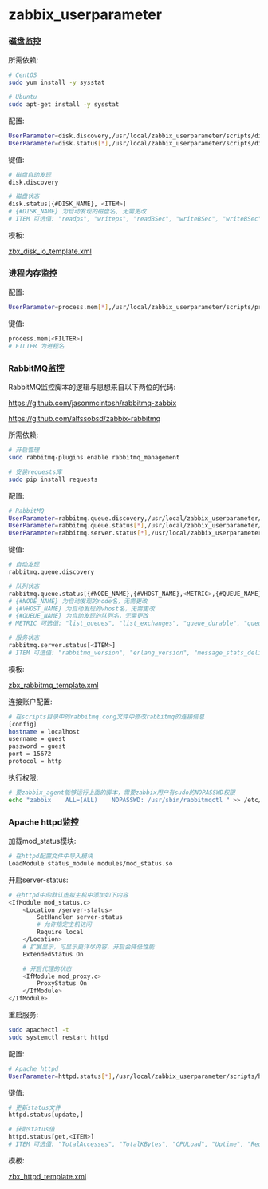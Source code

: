 # zabbix_userparameter
### 磁盘监控

所需依赖:

```bash
# CentOS
sudo yum install -y sysstat

# Ubuntu
sudo apt-get install -y sysstat
```

配置:

```bash
UserParameter=disk.discovery,/usr/local/zabbix_userparameter/scripts/disk_discover.py
UserParameter=disk.status[*],/usr/local/zabbix_userparameter/scripts/disk_status.sh $1 $2
```

键值:

```bash
# 磁盘自动发现
disk.discovery

# 磁盘状态
disk.status[{#DISK_NAME}, <ITEM>]
# {#DISK_NAME} 为自动发现的磁盘名, 无需更改
# ITEM 可选值: "readps", "writeps", "readBSec", "writeBSec", "writeBSec", "queue", "readAwait", "writeAwait", "svctm", "util"
```

模板:

[zbx_disk_io_template.xml](https://github.com/dongliwu/zabbix_userparameter/blob/master/templates/zbx_disk_io_template.xml)



### 进程内存监控

配置:

```bash
UserParameter=process.mem[*],/usr/local/zabbix_userparameter/scripts/process_mem.sh $1
```

键值:

```bash
process.mem[<FILTER>]
# FILTER 为进程名
```



### RabbitMQ监控

RabbitMQ监控脚本的逻辑与思想来自以下两位的代码:

https://github.com/jasonmcintosh/rabbitmq-zabbix

https://github.com/alfssobsd/zabbix-rabbitmq

所需依赖:

```bash
# 开启管理
sudo rabbitmq-plugins enable rabbitmq_management

# 安装requests库
sudo pip install requests
```

配置: 

```bash
# RabbitMQ
UserParameter=rabbitmq.queue.discovery,/usr/local/zabbix_userparameter/scripts/rabbitmq_queues_discover.py
UserParameter=rabbitmq.queue.status[*],/usr/local/zabbix_userparameter/scripts/rabbitmq_queues_status.sh $1 $2 $3 $4
UserParameter=rabbitmq.server.status[*],/usr/local/zabbix_userparameter/scripts/rabbitmq_server_status.py $1
```

键值:

```bash
# 自动发现
rabbitmq.queue.discovery

# 队列状态
rabbitmq.queue.status[{#NODE_NAME},{#VHOST_NAME},<METRIC>,{#QUEUE_NAME}]
# {#NODE_NAME} 为自动发现的node名，无需更改
# {#VHOST_NAME} 为自动发现的vhost名，无需更改
# {#QUEUE_NAME} 为自动发现的队列名，无需更改
# METRIC 可选值: "list_queues", "list_exchanges", "queue_durable", "queue_msg_ready", "queue_msg_unackd", "queue_msgs", "queue_consumers", "queue_memory", "exchange_durable", "exchange_type"

# 服务状态
rabbitmq.server.status[<ITEM>]
# ITEM 可选值: "rabbitmq_version", "erlang_version", "message_stats_deliver_get", "message_stats_publish", "message_stats_ack"
```

模板:

[zbx_rabbitmq_template.xml](https://github.com/dongliwu/zabbix_userparameter/blob/master/templates/zbx_rabbitmq_template.xml)

连接账户配置:

```bash
# 在scripts目录中的rabbitmq.cong文件中修改rabbitmq的连接信息
[config]
hostname = localhost
username = guest
password = guest
port = 15672
protocol = http
```

执行权限:

```bash
# 要zabbix_agent能够运行上面的脚本，需要zabbix用户有sudo的NOPASSWD权限
echo "zabbix    ALL=(ALL)    NOPASSWD: /usr/sbin/rabbitmqctl " >> /etc/sudoers
```



### Apache httpd监控

加载mod_status模块:

```bash
# 在httpd配置文件中导入模块
LoadModule status_module modules/mod_status.so
```

开启server-status:

```bash
# 在httpd中的默认虚拟主机中添加如下内容
<IfModule mod_status.c>
	<Location /server-status>
		SetHandler server-status
		# 允许指定主机访问
		Require local
	</Location>
    # 扩展显示，可显示更详尽内容，开启会降低性能
	ExtendedStatus On

    # 开启代理的状态
	<IfModule mod_proxy.c>
		ProxyStatus On
	</IfModule>
</IfModule>
```

重启服务:

```bash
sudo apachectl -t
sudo systemctl restart httpd 
```

配置:

```bash
# Apache httpd
UserParameter=httpd.status[*],/usr/local/zabbix_userparameter/scripts/httpd_status.sh $1 $2
```

键值:

```bash
# 更新status文件
httpd.status[update,]

# 获取status值
httpd.status[get,<ITEM>]
# ITEM 可选值: "TotalAccesses", "TotalKBytes", "CPULoad", "Uptime", "ReqPerSec", "BytesPerSec", "BytesPerReq", "BusyWorkers", "IdleWorkers", "WaitingForConnection", "StartingUp", "ReadingRequest", "SendingReply", "KeepAlive", "DNSLookup", "ClosingConnection", "Logging", "GracefullyFinishing", "IdleCleanupOfWorker", "OpenSlotWithNoCurrentProcess"
```

模板:

[zbx_httpd_template.xml](https://github.com/dongliwu/zabbix_userparameter/blob/master/templates/zbx_httpd_template.xml)

